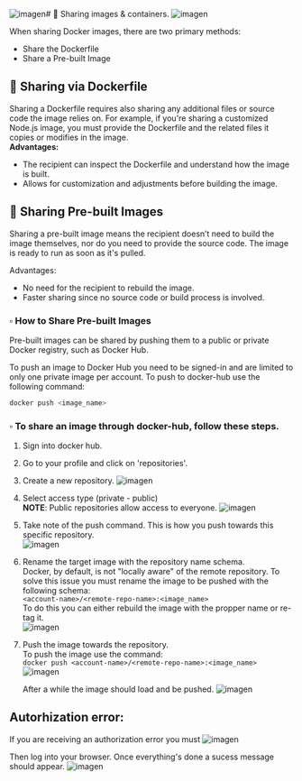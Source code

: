 ![imagen](https://github.com/user-attachments/assets/456873d9-a977-46e4-b5b9-545634080b0b)# 📌 Sharing images & containers.
![imagen](https://github.com/user-attachments/assets/87432f1b-8162-438c-b45e-143841cea992)


When sharing Docker images, there are two primary methods:
- Share the Dockerfile
- Share a Pre-built Image
     

## 🔹 Sharing via Dockerfile
Sharing a Dockerfile requires also sharing any additional files or source code the image relies on. For example, if you're sharing a customized Node.js image, you must provide the Dockerfile and the related files it copies or modifies in the image.   
**Advantages:**

- The recipient can inspect the Dockerfile and understand how the image is built.
- Allows for customization and adjustments before building the image.

## 🔹 Sharing Pre-built Images
Sharing a pre-built image means the recipient doesn’t need to build the image themselves, nor do you need to provide the source code. The image is ready to run as soon as it's pulled.

Advantages:

- No need for the recipient to rebuild the image.
- Faster sharing since no source code or build process is involved.

### ▫️ How to Share Pre-built Images
Pre-built images can be shared by pushing them to a public or private Docker registry, such as Docker Hub.   

To push an image to Docker Hub you need to be signed-in and are limited to only one private image per account.
To push to docker-hub use the following command:
```bash
docker push <image_name>
```

### ▫️ To share an image through docker-hub, follow these steps.
1. Sign into docker hub.
   
2. Go to your profile and click on 'repositories'.
   
3. Create a new repository.
![imagen](https://github.com/user-attachments/assets/c5a9c4e4-3f3a-4e3e-b30d-7cdfae3b5629)
   
4. Select access type (private - public)   
**NOTE**: Public repositories allow access to everyone.
![imagen](https://github.com/user-attachments/assets/a523749a-0100-4bd4-85c7-c9ac562cd0f6)
   
5. Take note of the push command.
This is how you push towards this specific repository.  
![imagen](https://github.com/user-attachments/assets/395ec034-fc6f-469e-ad6f-3e9c0c287a2d)
   
6. Rename the target image with the repository name schema.   
   Docker, by default, is not "locally aware" of the remote repository. To solve this issue you must rename the image to be pushed with the following schema:       
   `<account-name>/<remote-repo-name>:<image_name>`   
   To do this you can either rebuild the image with the propper name or re-tag it.   
   ![imagen](https://github.com/user-attachments/assets/a777d7af-f68c-4621-ab83-51c8c89d6b5c)

7. Push the image towards the repository.   
   To push the image use the command:   
   `docker push <account-name>/<remote-repo-name>:<image_name>`  
   ![imagen](https://github.com/user-attachments/assets/dfde5497-7547-4a53-89d7-24c53ec5831d)

   After a while the image should load and be pushed.
   ![imagen](https://github.com/user-attachments/assets/ec7d6def-dbe8-473c-ad52-99f540073b43)


## Autorhization error:
If you are receiving an authorization error you must 
 ![imagen](https://github.com/user-attachments/assets/742deabd-119c-4ebb-bc53-923eb3b2b5b0)

Then log into your browser. Once everything's done a sucess message should appear.
![imagen](https://github.com/user-attachments/assets/00f48b1a-3de1-42d5-8f8d-51e8ba139e0e)

